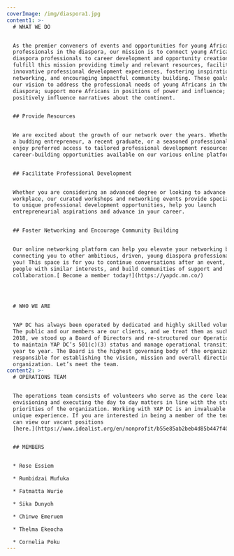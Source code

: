 ```yaml
---
coverImage: /img/diaspora1.jpg
content1: >-
  # WHAT WE DO


  As the premier conveners of events and opportunities for young African
  professionals in the diaspora, our mission is to connect young African
  diaspora professionals to career development and opportunity creation. We
  fulfill this mission providing timely and relevant resources, facilitating
  innovative professional development experiences, fostering inspirational
  networking, and encouraging impactful community building. These goals advance
  our vision to address the professional needs of young Africans in the
  diaspora; support more Africans in positions of power and influence; and
  positively influence narratives about the continent.


  ## Provide Resources


  We are excited about the growth of our network over the years. Whether you are
  a budding entrepreneur, a recent graduate, or a seasoned professional, you can
  enjoy preferred access to tailored professional development resources and
  career-building opportunities available on our various online platforms.


  ## Facilitate Professional Development


  Whether you are considering an advanced degree or looking to advance in the
  workplace, our curated workshops and networking events provide special access
  to unique professional development opportunities, help you launch
  entrepreneurial aspirations and advance in your career.


  ## Foster Networking and Encourage Community Building


  Our online networking platform can help you elevate your networking by
  connecting you to other ambitious, driven, young diaspora professionals like
  you! This space is for you to continue conversations after an event, meet
  people with similar interests, and build communities of support and
  collaboration.[ Become a member today!](https://yapdc.mn.co/)




  # WHO WE ARE


  YAP DC has always been operated by dedicated and highly skilled volunteers.
  The public and our members are our clients, and we treat them as such. In late
  2018, we stood up a Board of Directors and re-structured our Operations Team
  to maintain YAP DC’s 501(c)(3) status and manage operational transitions from
  year to year. The Board is the highest governing body of the organization,
  responsible for establishing the vision, mission and overall direction of the
  organization. Let’s meet the team.
content2: >-
  # OPERATIONS TEAM


  The operations team consists of volunteers who serve as the core leaders in
  envisioning and executing the day to day matters in line with the strategic
  priorities of the organization. Working with YAP DC is an invaluable and
  unique experience. If you are interested in being a member of the team, you
  can view our vacant positions 
  [here.](https://www.idealist.org/en/nonprofit/b55e85ab2beb4d85b447f4092f56e754-young-african-professionals-dc-yap-dc-washington)


  ## MEMBERS


  * Rose Essiem

  * Rumbidzai Mufuka

  * Fatmatta Wurie

  * Sika Dunyoh

  * Chinwe Emeruem

  * Thelma Ekeocha

  * Cornelia Poku
---
```



